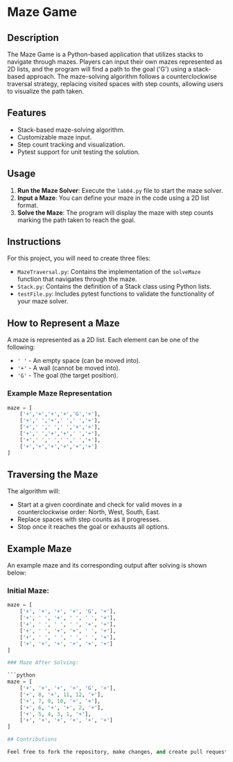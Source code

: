 # Maze Game

## Description

The Maze Game is a Python-based application that utilizes stacks to navigate through mazes. Players can input their own mazes represented as 2D lists, and the program will find a path to the goal ('G') using a stack-based approach. The maze-solving algorithm follows a counterclockwise traversal strategy, replacing visited spaces with step counts, allowing users to visualize the path taken.

## Features

- Stack-based maze-solving algorithm.
- Customizable maze input.
- Step count tracking and visualization.
- Pytest support for unit testing the solution.

## Usage

1. **Run the Maze Solver**: Execute the `lab04.py` file to start the maze solver.
2. **Input a Maze**: You can define your maze in the code using a 2D list format.
3. **Solve the Maze**: The program will display the maze with step counts marking the path taken to reach the goal.

## Instructions

For this project, you will need to create three files:

- `MazeTraversal.py`: Contains the implementation of the `solveMaze` function that navigates through the maze.
- `Stack.py`: Contains the definition of a Stack class using Python lists.
- `testFile.py`: Includes pytest functions to validate the functionality of your maze solver.

## How to Represent a Maze

A maze is represented as a 2D list. Each element can be one of the following:

- `' '` - An empty space (can be moved into).
- `'+'` - A wall (cannot be moved into).
- `'G'` - The goal (the target position).

### Example Maze Representation

```python
maze = [
    ['+','+','+','+','G','+'],
    ['+',' ','+',' ',' ','+'],
    ['+',' ',' ',' ','+','+'],
    ['+',' ','+','+',' ','+'],
    ['+',' ',' ',' ',' ','+'],
    ['+','+','+','+','+','+']
]
```
## Traversing the Maze

The algorithm will:

- Start at a given coordinate and check for valid moves in a counterclockwise order: North, West, South, East.
- Replace spaces with step counts as it progresses.
- Stop once it reaches the goal or exhausts all options.

## Example Maze

An example maze and its corresponding output after solving is shown below:

### Initial Maze:

```python
maze = [
    ['+', '+', '+', '+', 'G', '+'],
    ['+', ' ', '+', ' ', ' ', '+'],
    ['+', ' ', ' ', ' ', '+', '+'],
    ['+', ' ', '+', '+', ' ', '+'],
    ['+', ' ', ' ', ' ', ' ', '+'],
    ['+', '+', '+', '+', '+', '+']
]

### Maze After Solving:

```python
maze = [
    ['+', '+', '+', '+', 'G', '+'],
    ['+', 8, '+', 11, 12, '+'],
    ['+', 7, 9, 10, '+', '+'],
    ['+', 6, '+', '+', 2, '+'],
    ['+', 5, 4, 3, 1, '+'],
    ['+', '+', '+', '+', '+', '+']
]

## Contributions

Feel free to fork the repository, make changes, and create pull requests to contribute to the project!



